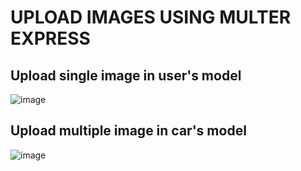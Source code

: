 # UPLOAD IMAGES USING MULTER EXPRESS

## Upload single image in user's model

![image](https://github.com/user-attachments/assets/5766ee59-1da5-45f2-bfc8-4d0f83f2b672)

## Upload multiple image in car's model

![image](https://github.com/user-attachments/assets/130eba07-4db0-4225-9b8c-2775d0e20723)

